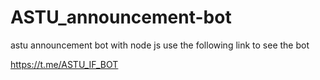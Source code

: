 # ASTU_announcement-bot
astu announcement bot with node js 
use the following link to see the bot


https://t.me/ASTU_IF_BOT
